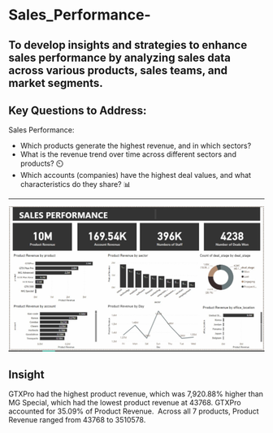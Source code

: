 # Sales_Performance-
To develop insights and strategies to enhance sales performance by analyzing sales data across various products, sales teams, and market segments. 
---
## Key Questions to Address:
Sales Performance:
 - Which products generate the highest revenue, and in which sectors?
 - What is the revenue trend over time across different sectors and products? ⏲️
 - Which accounts (companies) have the highest deal values, and what characteristics do they share? 📊
---
![](Dashboard1.jpg)

## Insight 
GTXPro had the highest product revenue, which was 7,920.88% higher than MG Special, which had the lowest product revenue at 43768.﻿﻿
﻿﻿GTXPro accounted for 35.09% of Product Revenue.﻿﻿
﻿﻿
﻿﻿Across all 7 products, Product Revenue ranged from 43768 to 3510578.﻿﻿
